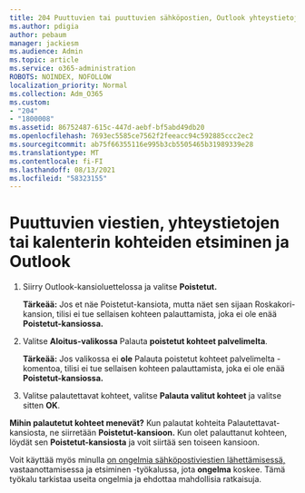 ```yaml
---
title: 204 Puuttuvien tai puuttuvien sähköpostien, Outlook yhteystietojen etsiminen tai palauttaminen
ms.author: pdigia
author: pebaum
manager: jackiesm
ms.audience: Admin
ms.topic: article
ms.service: o365-administration
ROBOTS: NOINDEX, NOFOLLOW
localization_priority: Normal
ms.collection: Adm_O365
ms.custom:
- "204"
- "1800008"
ms.assetid: 86752487-615c-447d-aebf-bf5abd49db20
ms.openlocfilehash: 7693ec5585ce7562f2feeacc94c592885ccc2ec2
ms.sourcegitcommit: ab75f66355116e995b3cb5505465b31989339e28
ms.translationtype: MT
ms.contentlocale: fi-FI
ms.lasthandoff: 08/13/2021
ms.locfileid: "58323155"
---
```

# <a name="how-to-find-and-recover-missing-messages-contacts-or-calendar-items-in-outlook"></a>Puuttuvien viestien, yhteystietojen tai kalenterin kohteiden etsiminen ja Outlook

1. Siirry Outlook-kansioluettelossa ja valitse **Poistetut.** 

    **Tärkeää:** Jos et näe  Poistetut-kansiota, mutta  näet sen sijaan Roskakori-kansion, tilisi ei tue sellaisen kohteen palauttamista, joka ei ole enää **Poistetut-kansiossa.**

2. Valitse **Aloitus-valikossa** Palauta **poistetut kohteet palvelimelta**. 

    **Tärkeää:** Jos valikossa ei **ole** Palauta poistetut kohteet palvelimelta -komentoa, tilisi ei tue sellaisen kohteen palauttamista, joka ei ole enää **Poistetut-kansiossa.**

3. Valitse palautettavat kohteet, valitse **Palauta valitut kohteet** ja valitse sitten **OK**.

**Mihin palautetut kohteet menevät?** Kun palautat kohteita Palautettavat-kansiosta, ne siirretään **Poistetut-kansioon.** Kun olet palauttanut kohteen, löydät sen **Poistetut-kansiosta** ja voit siirtää sen toiseen kansioon.

Voit käyttää myös minulla [on ongelmia sähköpostiviestien lähettämisessä,](https://aka.ms/SaRA-OutlookSendReceive) vastaanottamisessa ja etsiminen -työkalussa, jota **ongelma** koskee. Tämä työkalu tarkistaa useita ongelmia ja ehdottaa mahdollisia ratkaisuja.

